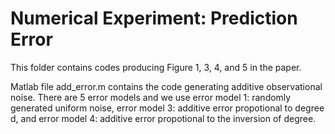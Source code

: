 # Numerical Experiment: Prediction Error

This folder contains codes producing Figure 1, 3, 4, and 5 in the paper. 

Matlab file add_error.m contains the code generating additive observational noise. There are 5 error models and we use error model 1: randomly generated uniform noise, error model 3: additive error propotional to degree d, and error model 4: additive error propotional to the inversion of degree.
